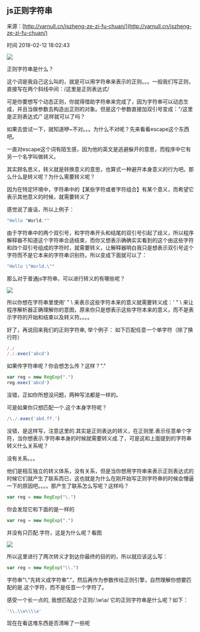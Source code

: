 ## js正则字符串

来源：[http://varnull.cn/jszheng-ze-zi-fu-chuan/](http://varnull.cn/jszheng-ze-zi-fu-chuan/)

时间 2018-02-12 18:02:43

 

![][0] 
 
正则字符串是什么？
 
这个词是我自己这么叫的，就是可以用字符串来表示的正则。。。一般我们写正则，直接写在两个斜线中间：/这里是正则表达式/
 
可是你要想写个动态正则，你就得借助字符串来完成了，因为字符串可以动态生成，并且当做参数去构造出正则的对象。但是这个参数直接加双引号变成："/这里是正则表达式/" 这样就可以了吗？
 
如果去尝试一下，就知道咿~不对。。。为什么不对呢？先来看看escape这个东西吧。
 
一直对escape这个词有陌生感，因为他的英文是逃避躲开的意思，而程序中它有另一个名字叫做转义。
 
其实顾名思义，转义就是转换意义的意思，也算式一种避开本身意义的行为吧。那么什么是转义呢？为什么需要转义呢？
 
因为在特定环境中，字符串中的【某些字符或者字符组合】有某个意义，而希望它表示其他意义的时候，就需要转义了
 
感觉说了废话，所以上例子：

```js
"Hello "World.""
```
 
由于字符串中的两个双引号，和字符串开头和结尾的双引号引起了歧义，所以程序解释器不知道这个字符串合适结束，而你又想表示确确实实看到的这个由这些字符和四个双引号组成的字符时，就需要转义，让解释器明白我只是想表示双引号这个字符而不是它本来的字符串识别符。所以变成下面就可以了：

```js
"Hello \"World.\""
```
 
那么对于普通js字符串，可以进行转义的有哪些呢？ 

![][1] 
 
所以你想在字符串里使用' " \ 来表示这些字符本来的意义就需要转义成：\' \" \\ 来让程序解析器正确理解你的意图，原来你只是想表示这些字符本来的意义，而不是表示字符的开始和结束以及转义符。。。。
 
好了，再说回来我们的正则字符串, 举个例子： 如下匹配任意一个单字符（除了换行符）

```js
/./
/./.exec('abcd')
```
 
如果传字符串呢？你会想怎么传？这样？"."

```js
var reg = new RegExp(".")  
reg.exec('abcd')
```
 
没错，正如你所想没问题，两种写法都是一样的。
 
可是如果你只想匹配一个.这个本身字符呢？

```js
/\./.exec('abd.ff.')
```
 
没错，是这样写，注意这里的.其实是正则表达的转义，在正则里.表示任意单个字符，当你想表示.字符串本身的时候就需要转义成.了，可是这和上面提到的字符串转义什么关系呢？
 
没有关系。。。
 
他们是相互独立的转义体系，没有关系，但是当你想用字符串来表示正则表达式的时候它们就产生了联系而已，这也就是为什么在刚开始写正则字符串的时候会懵逼一下的原因吧。。。。那产生了联系怎么写呢？这样吗？

```js
var reg = new RegExp("\.")
```
 
你会发现它和下面的是一样的

```js
var reg = new RegExp(".")
```
 
并没有只匹配.字符，这是为什么呢？看图 

![][2] 
 
所以这里进行了两次转义才到达你最终的目的的，所以就应该这么写：

```js
var reg = new RegExp("\\.")
```
 
字符串"\\."先转义成字符串"\."，然后再作为参数传给正则引擎，自然理解你想要匹配的是.这个字符，而不是任意一个字符了。
 
感受一个长一点的, 我想匹配这个正则/\.\w\\a/ 它的正则字符串是什么呢？如下：

```js
'\\.\\w\\\\a'
```
 
现在在看这堆东西是否清晰了一些呢
 


[0]: ./img/3eYv2yi.png
[1]: ./img/fmMJfma.png
[2]: ./img/Mva6bym.png